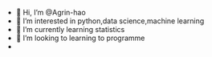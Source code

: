 - 👋 Hi, I’m @Agrin-hao
- 👀 I’m interested in python,data science,machine learning
- 🌱 I’m currently learning statistics
- 💞️ I’m looking to learning to programme
-

<!---
Agrin-hao/Agrin-hao is a ✨ special ✨ repository because its `README.md` (this file) appears on your GitHub profile.
You can click the Preview link to take a look at your changes.
--->
